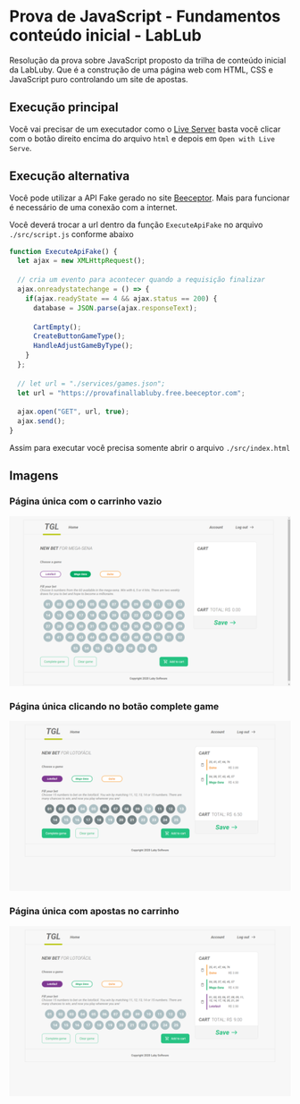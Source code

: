 # Prova de JavaScript - Fundamentos conteúdo inicial - LabLub
Resolução da prova sobre JavaScript proposto da trilha de conteúdo inicial da LabLuby.
Que é a construção de uma página web com HTML, CSS e JavaScript puro controlando um site de apostas.

## Execução principal
Você vai precisar de um executador como o [Live Server](https://marketplace.visualstudio.com/items?itemName=ritwickdey.LiveServer) basta você clicar com o botão direito encima do arquivo `html` e depois em `Open with Live Serve`.


## Execução alternativa
Você pode utilizar a API Fake gerado no site [Beeceptor](https://beeceptor.com/).
Mais para funcionar é necessário de uma conexão com a internet.

Você deverá trocar a url dentro da função `ExecuteApiFake` no arquivo `./src/script.js` conforme abaixo
```javascript
function ExecuteApiFake() {
  let ajax = new XMLHttpRequest();

  // cria um evento para acontecer quando a requisição finalizar
  ajax.onreadystatechange = () => {
    if(ajax.readyState == 4 && ajax.status == 200) {
      database = JSON.parse(ajax.responseText);

      CartEmpty();
      CreateButtonGameType();
      HandleAdjustGameByType();
    }
  };

  // let url = "./services/games.json";
  let url = "https://provafinallabluby.free.beeceptor.com";

  ajax.open("GET", url, true);
  ajax.send();
}
```

Assim para executar você precisa somente abrir o arquivo `./src/index.html`

## Imagens
### Página única com o carrinho vazio
![Página única com o carrinho vazio](./src/assets/prints/print1.png)

### Página única clicando no botão complete game
![Página única clicando no botão complete game](./src/assets/prints/print2.png)

### Página única com apostas no carrinho
![Página única com apostas no carrinho](./src/assets/prints/print3.png)
